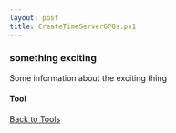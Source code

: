 ```yaml
---
layout: post
title: CreateTimeServerGPOs.ps1
---
```


### something exciting

Some information about the exciting thing

#### Tool

<script src="https://gist-it.appspot.com/github.com/BanterBoy/scripts-blog/blob/master/PowerShell/tools/CreateTimeServerGPOs.ps1" crossorigin="anonymous"></script>

<a href="/menu/_pages/tools.html">Back to Tools</a>
